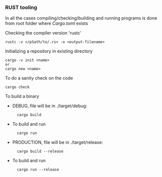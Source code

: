 ### RUST tooling

In all the cases compiling/checking/building and running programs is done from root folder where _Cargo.toml_ exists

Checking the compiler version 'rustc'
    
    rustc -v </pSath/to/.rs> -o <output-filename> 


Initializing a repository in existing directory

    cargo -v init <name>
    or
    cargo new <name>

To do a sanity check on the code

    cargo check

To build a binary

- DEBUG, file will be in ./target/debug:

        cargo build

- To build and run

        cargo run

- PRODUCTION, file will be in ./target/release:

        cargo build --release

- To build and run

        cargo run --release